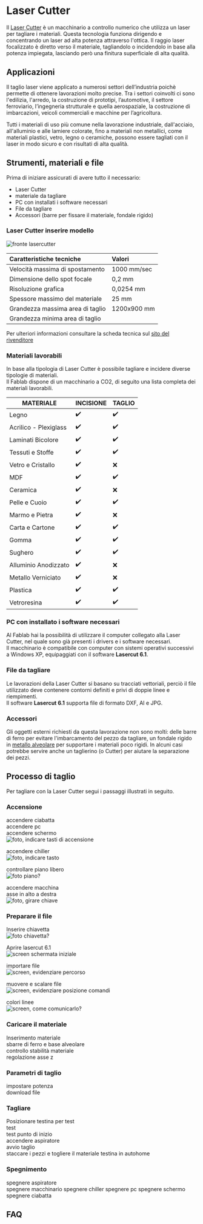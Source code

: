 # Laser Cutter
Il [Laser Cutter](https://en.wikipedia.org/wiki/Laser_cutting) è un macchinario a controllo numerico che utilizza un laser per tagliare i materiali. Questa tecnologia funziona dirigendo e concentrando un laser ad alta potenza attraverso l'ottica. Il raggio laser focalizzato è diretto verso il materiale, tagliandolo o incidendolo in base alla potenza impiegata, lasciando però una finitura superficiale di alta qualità.

## Applicazioni
Il taglio laser viene applicato a numerosi settori dell’industria poichè permette di ottenere lavorazioni molto precise. Tra i settori coinvolti ci sono l'edilizia, l'arredo, la costruzione di prototipi, l’automotive, il settore ferroviario, l’ingegneria strutturale e quella aerospaziale, la costruzione di imbarcazioni, veicoli commerciali e macchine per l’agricoltura.

Tutti i materiali di uso più comune nella lavorazione industriale, dall'acciaio, all'alluminio e alle lamiere colorate, fino a materiali non metallici, come materiali plastici, vetro, legno o ceramiche, possono essere tagliati con il laser in modo sicuro e con risultati di alta qualità.  

## Strumenti, materiali e file
Prima di iniziare assicurati di avere tutto il necessario:
- Laser Cutter
- materiale da tagliare
- PC con installati i software necessari
- File da tagliare
- Accessori (barre per fissare il materiale, fondale rigido)

### Laser Cutter inserire modello

![fronte lasercutter](/)  
<!-- inserire foto del cono laser, slide marco -->

| Caratteristiche tecniche           | Valori                                   |   
|:-----------------------------------|:-----------------------------------------|   
| Velocità massima di spostamento    | 1000 mm/sec                              |   
| Dimensione dello spot focale       | 0,2 mm                                   |   
| Risoluzione grafica                | 0,0254 mm                                |   
| Spessore massimo del materiale     | 25 mm                                    |      
| Grandezza massima area di taglio   | 1200x900 mm                              |   
| Grandezza minima area di taglio    |                                          |        

Per ulteriori informazioni consultare la scheda tecnica sul [sito del rivenditore](https://www.ricami.piemonte.it/-/plotter-laser-co2-1300x900mm-wl1390)

### Materiali lavorabili
In base alla tipologia di Laser Cutter è possibile tagliare e incidere diverse tipologie di materiali.   
 Il Fablab dispone di un macchinario a CO2, di seguito una lista completa dei materiali lavorabili.   

| MATERIALE              |INCISIONE    	      | TAGLIO             |   
|------------------------|--------------------|--------------------|   
| Legno		             | :heavy_check_mark: | :heavy_check_mark: |   
| Acrilico - Plexiglass  | :heavy_check_mark: | :heavy_check_mark: |   
| Laminati Bicolore	     | :heavy_check_mark: | :heavy_check_mark: |   
| Tessuti e Stoffe       | :heavy_check_mark: | :heavy_check_mark: |   
| Vetro e Cristallo      | :heavy_check_mark: | :x:                |   
| MDF                    | :heavy_check_mark: | :heavy_check_mark: |   
| Ceramica               | :heavy_check_mark: | :x:                |    
| Pelle e Cuoio          | :heavy_check_mark: | :heavy_check_mark: |   
| Marmo e Pietra         | :heavy_check_mark: | :x:                |   
| Carta e Cartone	     | :heavy_check_mark: | :heavy_check_mark: |   
| Gomma                  | :heavy_check_mark: | :heavy_check_mark: |   
| Sughero                | :heavy_check_mark: | :heavy_check_mark: |   
| Alluminio Anodizzato   | :heavy_check_mark: | :x:                |   
| Metallo Verniciato     | :heavy_check_mark: | :x:                |   
| Plastica               | :heavy_check_mark: | :heavy_check_mark: |   
| Vetroresina            | :heavy_check_mark: | :heavy_check_mark: |   

### PC con installato i software necessari
Al Fablab hai la possibilità di utilizzare il computer collegato alla Laser Cutter, nel quale sono già presenti i drivers e i software necessari.   
Il macchinario è compatibile con computer con sistemi operativi successivi a Windows XP, equipaggiati con il software __Lasercut 6.1__.  

### File da tagliare
Le lavorazioni della Laser Cutter si basano su tracciati vettoriali, perciò il file utilizzato deve contenere contorni definiti e privi di doppie linee e riempimenti.   
Il software __Lasercut 6.1__ supporta file di formato DXF, AI e JPG.
<!-- controllare che ai e jpg funzionino, bpm funziona? -->

### Accessori
Gli oggetti esterni richiesti da questa lavorazione non sono molti: delle barre di ferro per evitare l'imbarcamento del pezzo da tagliare, un fondale rigido in [metallo alveolare](https://www.cel.eu/it/prodotti/alveolari/alluminio) per supportare i materiali poco rigidi. In alcuni casi potrebbe servire anche un taglierino (o Cutter) per aiutare la separazione dei pezzi.

## Processo di taglio

Per tagliare con la Laser Cutter segui i passaggi illustrati in seguito.

### Accensione
accendere ciabatta   
accendere pc   
accendere schermo   
![foto, indicare tasti di accensione](https://via.placeholder.com/600x300)

accendere chiller   
![foto, indicare tasto](https://via.placeholder.com/600x300)

controllare piano libero   
![foto piano?](https://via.placeholder.com/600x300)

accendere macchina   
asse in alto a destra   
![foto, girare chiave](https://via.placeholder.com/600x300)

### Preparare il file   
Inserire chiavetta   
![foto chiavetta?](https://via.placeholder.com/600x300)

Aprire lasercut 6.1   
![screen schermata iniziale](https://via.placeholder.com/600x300)

importare file   
![screen, evidenziare percorso](https://via.placeholder.com/600x300)

muovere e scalare file   
![screen, evidenziare posizione comandi](https://via.placeholder.com/600x300)

colori linee   
![screen, come comunicarlo?](https://via.placeholder.com/600x300)
<!-- per questa parte vedere se sul manuale c'è qualcosa di chiaro, -->

### Caricare il materiale 
Inserimento materiale   
sbarre di ferro e base alveolare   
controllo stabilità materiale   
regolazione asse z   

### Parametri di taglio
<!-- questa parte metterla insieme alla preparazione file? -->
impostare potenza   
download file   

### Tagliare
Posizionare testina per test   
test   
test punto di inizio   
accendere aspiratore   
avvio taglio   
staccare i pezzi e togliere il materiale
testina in autohome

### Spegnimento 
spegnere aspiratore   
spegnere macchinario
spegnere chiller
spegnere pc
spegnere schermo
spegnere ciabatta




## FAQ